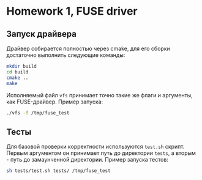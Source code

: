 # Homework 1, FUSE driver 

## Запуск драйвера 

Драйвер собирается полностью через cmake, для его сборки достаточно выполнить следующие команды: 
```bash
mkdir build 
cd build 
cmake ..
make
```

Исполняемый файл `vfs` принимает точно такие же флаги и аргументы, как FUSE-драйвер. Пример запуска:

```bash
./vfs -f /tmp/fuse_test
```

## Тесты

Для базовой проверки корректности используются `test.sh` скрипт. Первым аргументом он принимает путь до директории `tests`, а вторым - путь до замаунченной директории. Пример запуска тестов: 
```bash 
sh tests/test.sh tests/ /tmp/fuse_test
```